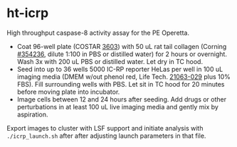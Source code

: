 ht-icrp
=======

High throughput caspase-8 activity assay for the PE Operetta.

- Coat 96-well plate (COSTAR <a href="http://www.sigmaaldrich.com/catalog/product/sigma/cls3603">
  3603</a>) with 50 uL rat tail collagen
  (Corning <a href="http://catalog2.corning.com/Lifesciences/en-US/Shopping/ProductDetails.aspx?productid=354236(Lifesciences)">#354236</a>, dilute 1:100 in PBS or distilled water) for
  2 hours or overnight. Wash 3x with 200 uL PBS or distilled
  water. Let dry in TC hood.
- Seed into up to 36 wells 5000 IC-RP reporter HeLas per well
  in 100 uL imaging media (DMEM w/out phenol red, Life Tech.
  <a href="http://www.lifetechnologies.com/order/catalog/product/21063029">
  21063-029</a> plus 10% FBS). Fill surrounding wells with PBS. Let
  sit in TC hood for 20 minutes before moving plate into incubator.
- Image cells between 12 and 24 hours after seeding. Add drugs
  or other perturbations in at least 100 uL live imaging media
  and gently mix by aspiration. 

Export images to cluster with LSF support and initiate analysis
with <code>./icrp_launch.sh</code> after after adjusting launch parameters
in that file.
